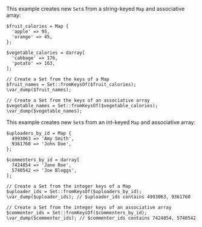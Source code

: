 This example creates new `Set`s from a string-keyed `Map` and associative array:

```string-keys.hack
$fruit_calories = Map {
  'apple' => 95,
  'orange' => 45,
};

$vegetable_calories = darray[
  'cabbage' => 176,
  'potato' => 163,
];

// Create a Set from the keys of a Map
$fruit_names = Set::fromKeysOf($fruit_calories);
\var_dump($fruit_names);

// Create a Set from the keys of an associative array
$vegetable_names = Set::fromKeysOf($vegetable_calories);
\var_dump($vegetable_names);
```

This example creates new `Set`s from an int-keyed `Map` and associative array:

```int-keys.hack
$uploaders_by_id = Map {
  4993063 => 'Amy Smith',
  9361760 => 'John Doe',
};

$commenters_by_id = darray[
  7424854 => 'Jane Roe',
  5740542 => 'Joe Bloggs',
];

// Create a Set from the integer keys of a Map
$uploader_ids = Set::fromKeysOf($uploaders_by_id);
\var_dump($uploader_ids); // $uploader_ids contains 4993063, 9361760

// Create a Set from the integer keys of an associative array
$commenter_ids = Set::fromKeysOf($commenters_by_id);
\var_dump($commenter_ids); // $commenter_ids contains 7424854, 5740542
```
